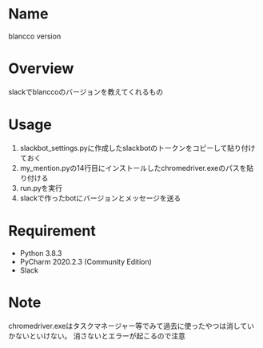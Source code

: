 # Name
blancco version 
# Overview
slackでblanccoのバージョンを教えてくれるもの
# Usage
1. slackbot_settings.pyに作成したslackbotのトークンをコピーして貼り付けておく
1. my_mention.pyの14行目にインストールしたchromedriver.exeのパスを貼り付ける
1. run.pyを実行
1. slackで作ったbotにバージョンとメッセージを送る
# Requirement
* Python 3.8.3
* PyCharm 2020.2.3 (Community Edition)
* Slack
# Note
chromedriver.exeはタスクマネージャー等でみて過去に使ったやつは消していかないといけない。
消さないとエラーが起こるので注意
